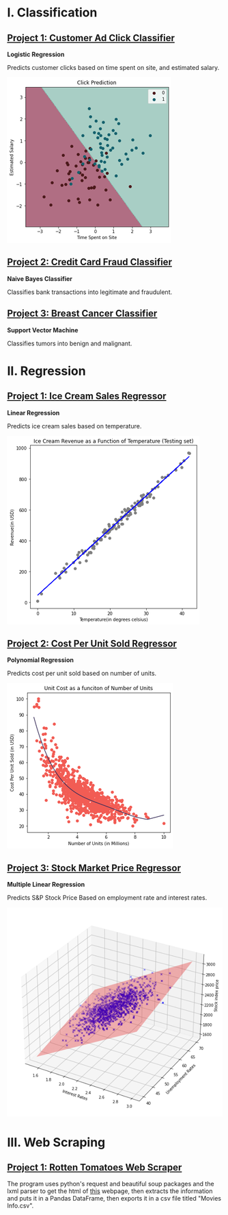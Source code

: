 # I. Classification
## [Project 1: Customer Ad Click Classifier](https://github.com/alidaoui/Customer-Clicks-Classifier)
**Logistic Regression**

Predicts customer clicks based on time spent on site, and estimated salary.

![Figure of results showing classified data points](click.png)

## [Project 2: Credit Card Fraud Classifier](https://github.com/alidaoui/Credit-Card-Fraud-Classifier)
**Naive Bayes Classifier**

Classifies bank transactions into legitimate and fraudulent.

## [Project 3: Breast Cancer Classifier](https://github.com/alidaoui/Breast-Cancer-Classifier)
**Support Vector Machine**

Classifies tumors into benign and malignant.

# II. Regression
## [Project 1: Ice Cream Sales Regressor](https://github.com/alidaoui/Ice-Cream_Sales)
**Linear Regression**

Predicts ice cream sales based on temperature.

![Scatterplot of Sales vs Temperature with a linear regression line](icecream.png)

## [Project 2: Cost Per Unit Sold Regressor](https://github.com/alidaoui/Cost-Per-Unit-Regressor)
**Polynomial Regression**

Predicts cost per unit sold based on number of units.

![Scatterplot of Cost vs Units with a polinomial regression line](cost2.png)

## [Project 3: Stock Market Price Regressor](https://github.com/alidaoui/Stock-Price-Regressor)
**Multiple Linear Regression**

Predicts S&P Stock Price Based on employment rate and interest rates.

![Figure of Stock Price as a function of Interest Rate and Empoyment Rate](stock.png)

# III. Web Scraping
## [Project 1: Rotten Tomatoes Web Scraper](https://github.com/alidaoui/Rotten-Tomatoes-Web-Scraper)
The program uses python's request and beautiful soup packages and the lxml parser to get the html of [this](https://editorial.rottentomatoes.com/guide/140-essential-action-movies-to-watch-now/) webpage, then extracts the information and puts it in a Pandas DataFrame, then exports it in a csv file titled "Movies Info.csv".
